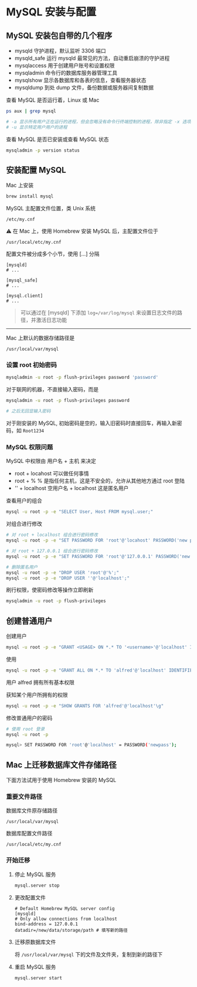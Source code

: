 # MySQL 安装与配置

## MySQL 安装包自带的几个程序

- mysqld 守护进程，默认监听 3306 端口
- mysqld_safe 运行 mysqld 最常见的方法，自动重启崩溃的守护进程
- mysqlaccess 用于创建用户账号和设置权限
- mysqladmin 命令行的数据库服务器管理工具
- mysqlshow 显示各数据库和各表的信息，查看服务器状态
- mysqldump 到处 dump 文件，备份数据或服务器间复制数据

查看 MySQL 是否运行着，Linux 或 Mac

```sh
ps aux | grep mysql

# -a 显示所有用户正在运行的进程，但会忽略没有命令行终端控制的进程，除非指定 -x 选项
# -u 显示特定用户用户的进程
```

查看 MySQL 是否已安装或查看 MySQL 状态

```sh
mysqladmin -p version status
```

## 安装配置 MySQL

Mac 上安装

```sh
brew install mysql
```

MySQL 主配置文件位置，类 Unix 系统

```
/etc/my.cnf
```

⚠️ 在 Mac 上，使用 Homebrew 安装 MySQL 后，主配置文件位于

```
/usr/local/etc/my.cnf
```

配置文件被分成多个小节，使用 [...] 分隔


```
[mysqld]
# ...

[mysql_safe]
# ...

[mysql.client]
# ...
```

> 可以通过在 [mysqld] 下添加 `log=/var/log/mysql` 来设置日志文件的路径，并激活日志功能

---

Mac 上默认的数据存储路径是

```
/usr/local/var/mysql
```

### 设置 root 初始密码

```sh
mysqladmin -u root -p flush-privileges password 'password'
```

对于联网的机器，不直接输入密码，而是

```sh
mysqladmin -u root -p flush-privileges password

# 之后无回显输入密码
```

对于刚安装的 MySQL, 初始密码是空的，输入旧密码时直接回车，再输入新密码，如 `Root1234`


### MySQL 权限问题

MySQL 中权限由 用户名 + 主机 来决定

- root + locahost 可以做任何事情
- root + % % 是指任何主机，这是不安全的，允许从其他地方通过 root 登陆
- '' + localhost 空用户名 + localhost 这是匿名用户

查看用户的组合

```sh
mysql -u root -p -e "SELECT User, Host FROM mysql.user;"
```

对组合进行修改

```sh
# 对 root + localhost 组合进行密码修改
mysql -u root -p -e "SET PASSWORD FOR 'root'@'locahost' PASSWORD('new password');"

# 对 root + 127.0.0.1 组合进行密码修改
mysql -u root -p -e "SET PASSWORD FOR 'root'@'127.0.0.1' PASSWORD('new password');"

# 删除匿名用户
mysql -u root -p -e "DROP USER 'root'@'%';"
mysql -u root -p -e "DROP USER ''@'localhost';"
```

刷行权限，使密码修改等操作立即刷新

```sh
mysqladmin -u root -p flush-privileges
```

## 创建普通用户

创建用户

```sh
mysql -u root -p -e "GRANT <USAGE> ON *.* TO '<username>'@'localhost' IDENTIFIED BY 'password'"
```

使用

```sh
mysql -u root -p -e "GRANT ALL ON *.* TO 'alfred'@'localhost' IDENTIFIED BY 'Root1234';"
```

用户 alfred 拥有所有基本权限


获知某个用户所拥有的权限

```sh
mysql -u root -p -e "SHOW GRANTS FOR 'alfred'@'localhost'\g"
```

修改普通用户的密码

```sh
# 使用 root 登录
mysql -u root -p

mysql> SET PASSWORD FOR 'root'@'localhost' = PASSWORD('newpass');
```

## Mac 上迁移数据库文件存储路径

下面方法试用于使用 Homebrew 安装的 MySQL

### 重要文件路径

数据库文件原存储路径

```
/usr/local/var/mysql
```

数据库配置文件路径

```
/usr/local/etc/my.cnf
```

### 开始迁移

1. 停止 MySQL 服务

    ```sh
    mysql.server stop
    ```

1. 更改配置文件

    ```
    # Default Homebrew MySQL server config
    [mysqld]
    # Only allow connections from localhost
    bind-address = 127.0.0.1
    datadir=/new/data/storage/path # 填写新的路径
    ```

1. 迁移原数据库文件

    将 `/usr/local/var/mysql` 下的文件及文件夹，复制到新的路径下

1. 重启 MySQL 服务

    ```sh
    mysql.server start
    ```

